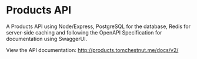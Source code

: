 # Products API

A Products API using Node/Express, PostgreSQL for the database, Redis for server-side caching and following the OpenAPI Specification for documentation using SwaggerUI.

View the API documentation: http://products.tomchestnut.me/docs/v2/
